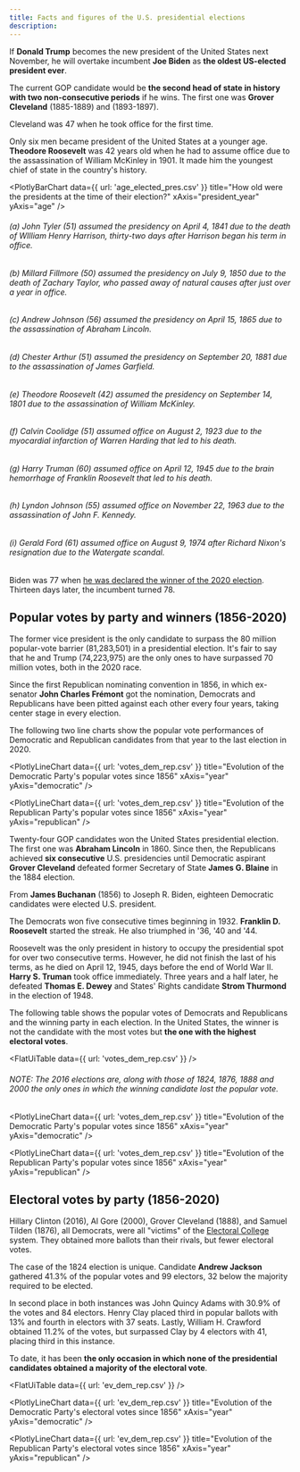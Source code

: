 ```yaml
---
title: Facts and figures of the U.S. presidential elections
description: 
---
```


If **Donald Trump** becomes the new president of the United States next November, he will overtake incumbent **Joe Biden** as **the oldest US-elected president ever**.

The current GOP candidate would be **the second head of state in history with two non-consecutive periods** if he wins. The first one was **Grover Cleveland** (1885-1889) and (1893-1897).

Cleveland was 47 when he took office for the first time. 

Only six men became president of the United States at a younger age. **Theodore Roosevelt** was 42 years old when he had to assume office due to the assassination of William McKinley in 1901. It made him the youngest chief of state in the country's history.

<PlotlyBarChart
  data={{
    url: 'age_elected_pres.csv'
  }}
  title="How old were the presidents at the time of their election?"
  xAxis="president_year"
  yAxis="age"
/>
###### *(a) John Tyler (51) assumed the presidency on April 4, 1841 due to the death of WIlliam Henry Harrison, thirty-two days after Harrison began his term in office.*
###### *(b) Millard Fillmore (50) assumed the presidency on July 9, 1850 due to the death of Zachary Taylor, who passed away of natural causes after just over a year in office.*
###### *(c) Andrew Johnson (56) assumed the presidency on April 15, 1865 due to the assassination of Abraham Lincoln.*
###### *(d) Chester Arthur (51) assumed the presidency on September 20, 1881 due to the assassination of James Garfield.*
###### *(e) Theodore Roosevelt (42) assumed the presidency on September 14, 1801 due to the assassination of William McKinley.*
###### *(f) Calvin Coolidge (51) assumed office on August 2, 1923 due to the myocardial infarction of Warren Harding that led to his death.*
###### *(g) Harry Truman (60) assumed office on April 12, 1945 due to the brain hemorrhage of Franklin Roosevelt that led to his death.*
###### *(h) Lyndon Johnson (55) assumed office on November 22, 1963 due to the assassination of John F. Kennedy.*
###### *(i) Gerald Ford (61) assumed office on August 9, 1974 after Richard Nixon's resignation due to the Watergate scandal.*

Biden was 77 when [he was declared the winner of the 2020 election](https://apnews.com/article/joe-biden-wins-white-house-ap-fd58df73aa677acb74fce2a69adb71f9). Thirteen days later, the incumbent turned 78.

## Popular votes by party and winners (1856-2020)

The former vice president is the only candidate to surpass the 80 million popular-vote barrier (81,283,501) in a presidential election. It's fair to say that he and Trump (74,223,975) are the only ones to have surpassed 70 million votes, both in the 2020 race.

Since the first Republican nominating convention in 1856, in which ex-senator **John Charles Frémont** got the nomination, Democrats and Republicans have been pitted against each other every four years, taking center stage in every election.

The following two line charts show the popular vote performances of Democratic and Republican candidates from that year to the last election in 2020.

<PlotlyLineChart
  data={{
    url: 'votes_dem_rep.csv'
  }}
  title="Evolution of the Democratic Party's popular votes since 1856"
  xAxis="year"
  yAxis="democratic"
/>

<PlotlyLineChart
  data={{
    url: 'votes_dem_rep.csv'
  }}
  title="Evolution of the Republican Party's popular votes since 1856"
  xAxis="year"
  yAxis="republican"
/>

Twenty-four GOP candidates won the United States presidential election. The first one was **Abraham Lincoln** in 1860. Since then, the Republicans achieved **six consecutive** U.S. presidencies until Democratic aspirant **Grover Cleveland** defeated former Secretary of State **James G. Blaine** in the 1884 election.

From **James Buchanan** (1856) to Joseph R. Biden, eighteen Democratic candidates were elected U.S. president.

The Democrats won five consecutive times beginning in 1932. **Franklin D. Roosevelt** started the streak. He also triumphed in '36, '40 and '44. 

Roosevelt was the only president in history to occupy the presidential spot for over two consecutive terms. However, he did not finish the last of his terms, as he died on April 12, 1945, days before the end of World War II. **Harry S. Truman** took office immediately. Three years and a half later, he defeated **Thomas E. Dewey** and States' Rights candidate **Strom Thurmond** in the election of 1948.

The following table shows the popular votes of Democrats and Republicans and the winning party in each election. In the United States, the winner is not the candidate with the most votes but **the one with the highest electoral votes**.

<FlatUiTable data={{ url: 'votes_dem_rep.csv' }} />
###### *NOTE: The 2016 elections are, along with those of 1824, 1876, 1888 and 2000 the only ones in which the winning candidate lost the popular vote.*

<PlotlyLineChart
  data={{
    url: 'votes_dem_rep.csv'
  }}
  title="Evolution of the Democratic Party's popular votes since 1856"
  xAxis="year"
  yAxis="democratic"
/>

<PlotlyLineChart
  data={{
    url: 'votes_dem_rep.csv'
  }}
  title="Evolution of the Republican Party's popular votes since 1856"
  xAxis="year"
  yAxis="republican"
/>

## Electoral votes by party (1856-2020)

Hillary Clinton (2016), Al Gore (2000), Grover Cleveland (1888), and Samuel Tilden (1876), all Democrats, were all "victims" of the [Electoral College](https://www.archives.gov/electoral-college/about) system. They obtained more ballots than their rivals, but fewer electoral votes.

The case of the 1824 election is unique. Candidate **Andrew Jackson** gathered 41.3% of the popular votes and 99 electors, 32 below the majority required to be elected. 

In second place in both instances was John Quincy Adams with 30.9% of the votes and 84 electors. Henry Clay placed third in popular ballots with 13% and fourth in electors with 37 seats. Lastly, William H. Crawford obtained 11.2% of the votes, but surpassed Clay by 4 electors with 41, placing third in this instance. 

To date, it has been **the only occasion in which none of the presidential candidates obtained a majority of the electoral vote**.

<FlatUiTable data={{ url: 'ev_dem_rep.csv' }} />

<PlotlyLineChart
  data={{
    url: 'ev_dem_rep.csv'
  }}
  title="Evolution of the Democratic Party's electoral votes since 1856"
  xAxis="year"
  yAxis="democratic"
/>

<PlotlyLineChart
  data={{
    url: 'ev_dem_rep.csv'
  }}
  title="Evolution of the Republican Party's electoral votes since 1856"
  xAxis="year"
  yAxis="republican"
/>
